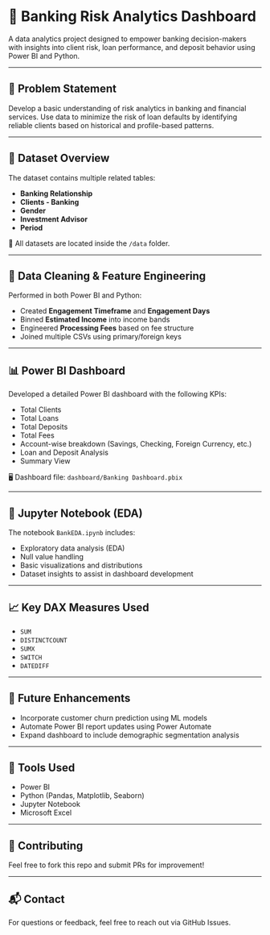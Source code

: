 # 🏦 Banking Risk Analytics Dashboard

A data analytics project designed to empower banking decision-makers with insights into client risk, loan performance, and deposit behavior using Power BI and Python.

---

## 📌 Problem Statement

Develop a basic understanding of risk analytics in banking and financial services. Use data to minimize the risk of loan defaults by identifying reliable clients based on historical and profile-based patterns.

---

## 🧩 Dataset Overview

The dataset contains multiple related tables:

- **Banking Relationship**
- **Clients - Banking**
- **Gender**
- **Investment Advisor**
- **Period**

📂 All datasets are located inside the `/data` folder.

---

## 🔧 Data Cleaning & Feature Engineering

Performed in both Power BI and Python:

- Created **Engagement Timeframe** and **Engagement Days**
- Binned **Estimated Income** into income bands
- Engineered **Processing Fees** based on fee structure
- Joined multiple CSVs using primary/foreign keys

---

## 📊 Power BI Dashboard

Developed a detailed Power BI dashboard with the following KPIs:

- Total Clients
- Total Loans
- Total Deposits
- Total Fees
- Account-wise breakdown (Savings, Checking, Foreign Currency, etc.)
- Loan and Deposit Analysis
- Summary View

🖥️ Dashboard file: `dashboard/Banking Dashboard.pbix`

---

## 📒 Jupyter Notebook (EDA)

The notebook `BankEDA.ipynb` includes:

- Exploratory data analysis (EDA)
- Null value handling
- Basic visualizations and distributions
- Dataset insights to assist in dashboard development

---

## 📈 Key DAX Measures Used

- `SUM`
- `DISTINCTCOUNT`
- `SUMX`
- `SWITCH`
- `DATEDIFF`


---

## 🚀 Future Enhancements

- Incorporate customer churn prediction using ML models
- Automate Power BI report updates using Power Automate
- Expand dashboard to include demographic segmentation analysis

---

## 🧠 Tools Used

- Power BI
- Python (Pandas, Matplotlib, Seaborn)
- Jupyter Notebook
- Microsoft Excel

---

## 🙌 Contributing

Feel free to fork this repo and submit PRs for improvement!

---

## 📬 Contact

For questions or feedback, feel free to reach out via GitHub Issues.

